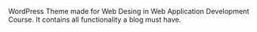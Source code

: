 WordPress Theme made for Web Desing in Web Application Development Course.
It contains all functionality a blog must have.
